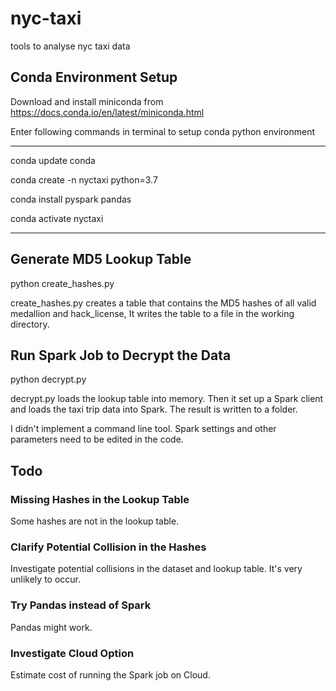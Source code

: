 # nyc-taxi

tools to analyse nyc taxi data

## Conda Environment Setup

Download and install miniconda from https://docs.conda.io/en/latest/miniconda.html

Enter following commands in terminal to setup conda python environment

--------------------------
conda update conda

conda create -n nyctaxi python=3.7

conda install pyspark pandas

conda activate nyctaxi

---------------------------

## Generate MD5 Lookup Table

python create_hashes.py

create_hashes.py creates a table that contains the MD5 hashes of all valid medallion and hack_license, It writes 
the table to a file in the working directory.

## Run Spark Job to Decrypt the Data

python decrypt.py

decrypt.py loads the lookup table into memory. Then it set up a Spark client and loads the taxi trip data into Spark.
The result is written to a folder.

I didn't implement a command line tool. Spark settings and other parameters need to be edited in the code.

## Todo

### Missing Hashes in the Lookup Table

Some hashes are not in the lookup table.

### Clarify Potential Collision in the Hashes

Investigate potential collisions in the dataset and lookup table. It's very unlikely to occur.

### Try Pandas instead of Spark

Pandas might work.

### Investigate Cloud Option

Estimate cost of running the Spark job on Cloud.
